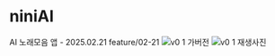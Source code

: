 # niniAI
AI 노래모음 앱 - 2025.02.21
feature/02-21
![v0 1 가버전](https://github.com/user-attachments/assets/d69b8d6d-607a-41a1-a526-997867bcba44)
![v0 1 재생사진](https://github.com/user-attachments/assets/14e04053-9476-4deb-8b7d-9d96ba0fa3d9)
